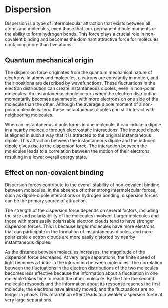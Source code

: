 # Dispersion

Dispersion is a type of intermolecular attraction that exists between all atoms and molecules, even those that lack permanent dipole moments or the ability to form hydrogen bonds.
This force plays a crucial role in non-covalent binding and becomes the dominant attractive force for molecules containing more than five atoms.

## Quantum mechanical origin

The dispersion force originates from the quantum mechanical nature of electrons.
In atoms and molecules, electrons are constantly in motion, and their positions are described by wavefunctions.
These fluctuations in the electron distribution can create instantaneous dipoles, even in non-polar molecules.
An instantaneous dipole occurs when the electron distribution momentarily becomes asymmetric, with more electrons on one side of the molecule than the other.
Although the average dipole moment of a non-polar molecule is zero, these instantaneous dipoles can still interact with neighboring molecules.

When an instantaneous dipole forms in one molecule, it can induce a dipole in a nearby molecule through electrostatic interactions.
The induced dipole is aligned in such a way that it is attracted to the original instantaneous dipole.
This attraction between the instantaneous dipole and the induced dipole gives rise to the dispersion force.
The interaction between the molecules leads to a correlation between the motion of their electrons, resulting in a lower overall energy state.

## Effect on non-covalent binding

Dispersion forces contribute to the overall stability of non-covalent binding between molecules.
In the absence of other strong intermolecular forces, such as dipole-dipole interactions or hydrogen bonding, dispersion forces can be the primary source of attraction.

The strength of the dispersion force depends on several factors, including the size and polarizability of the molecules involved.
Larger molecules and those with more easily polarizable electron clouds tend to have stronger dispersion forces.
This is because larger molecules have more electrons that can participate in the formation of instantaneous dipoles, and more polarizable electron clouds are more easily distorted by nearby instantaneous dipoles.

As the distance between molecules increases, the magnitude of the dispersion force decreases.
At very large separations, the finite speed of light becomes a factor in the interaction between molecules.
The correlation between the fluctuations in the electron distributions of the two molecules becomes less effective because the information about a fluctuation in one molecule takes time to reach the other molecule.
By the time the second molecule responds and the information about its response reaches the first molecule, the electrons have already moved, and the fluctuations are no longer in phase.
This retardation effect leads to a weaker dispersion force at very large separations.
